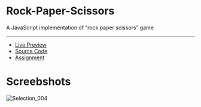 # Rock-Paper-Scissors

A JavaScript implementation of “rock paper scissors” game

---

- [Live Preview](https://4015-dev.github.io/Rock-Paper-Scissors/)
- [Source Code](https://github.com/4015-dev/Rock-Paper-Scissors/)
- [Assignment](https://www.theodinproject.com/lessons/foundations-rock-paper-scissors)

# Screebshots

![Selection_004](https://user-images.githubusercontent.com/91027619/182940444-f0ca3f7d-f5e1-4157-831b-29b4fdd57179.png)
